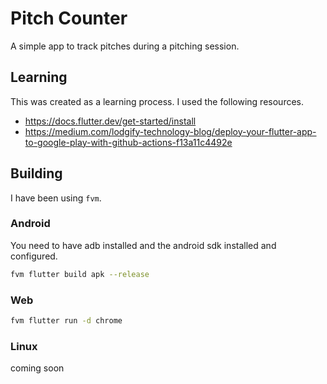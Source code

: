 # Pitch Counter
A simple app to track pitches during a pitching session.

## Learning

This was created as a learning process. I used the following resources.

- https://docs.flutter.dev/get-started/install
- https://medium.com/lodgify-technology-blog/deploy-your-flutter-app-to-google-play-with-github-actions-f13a11c4492e

## Building

I have been using `fvm`.

### Android

You need to have adb installed and the android sdk installed and configured.

```bash
fvm flutter build apk --release
```

### Web

```bash
fvm flutter run -d chrome
```

### Linux

coming soon